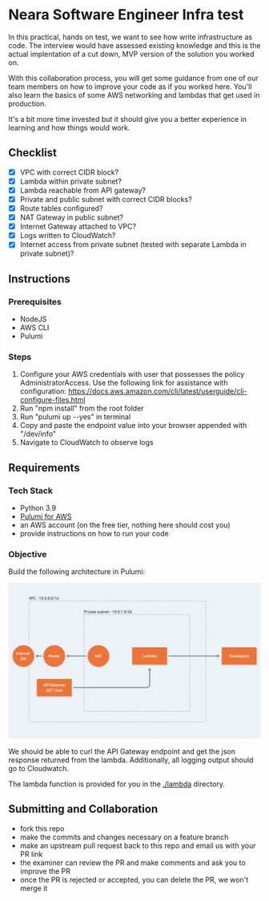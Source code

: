 # Neara Software Engineer Infra test

In this practical, hands on test, we want to see how write infrastructure as code. The interview would have assessed existing knowledge and this is the actual implentation of a cut down, MVP version of the solution you worked on.

With this collaboration process, you will get some guidance from one of our team members on how to improve your code as if you worked here. You'll also learn the basics of some AWS networking and lambdas that get used in production.

It's a bit more time invested but it should give you a better experience in learning and how things would work.

## Checklist

- [x] VPC with correct CIDR block?
- [x] Lambda within private subnet?
- [x] Lambda reachable from API gateway?
- [x] Private and public subnet with correct CIDR blocks?
- [x] Route tables configured?
- [x] NAT Gateway in public subnet?
- [x] Internet Gateway attached to VPC?
- [x] Logs written to CloudWatch?
- [x] Internet access from private subnet (tested with separate Lambda in private subnet)?

## Instructions

### Prerequisites

- NodeJS
- AWS CLI
- Pulumi

### Steps

1. Configure your AWS credentials with user that possesses the policy AdministratorAccess. Use the following link for assistance with configuration: https://docs.aws.amazon.com/cli/latest/userguide/cli-configure-files.html
2. Run "npm install" from the root folder
3. Run "pulumi up --yes" in terminal
4. Copy and paste the endpoint value into your browser appended with "/dev/info"
5. Navigate to CloudWatch to observe logs

## Requirements

### Tech Stack

- Python 3.9
- [Pulumi for AWS](https://www.pulumi.com/docs/get-started/aws/)
- an AWS account (on the free tier, nothing here should cost you)
- provide instructions on how to run your code

### Objective

Build the following architecture in Pulumi:

![architecture](./architecture.png)

We should be able to curl the API Gateway endpoint and get the json response returned from the lambda. Additionally, all logging output should go to Cloudwatch.

The lambda function is provided for you in the [./lambda](./lambda/) directory.

## Submitting and Collaboration

- fork this repo
- make the commits and changes necessary on a feature branch
- make an upstream pull request back to this repo and email us with your PR link
- the examiner can review the PR and make comments and ask you to improve the PR
- once the PR is rejected or accepted, you can delete the PR, we won't merge it

